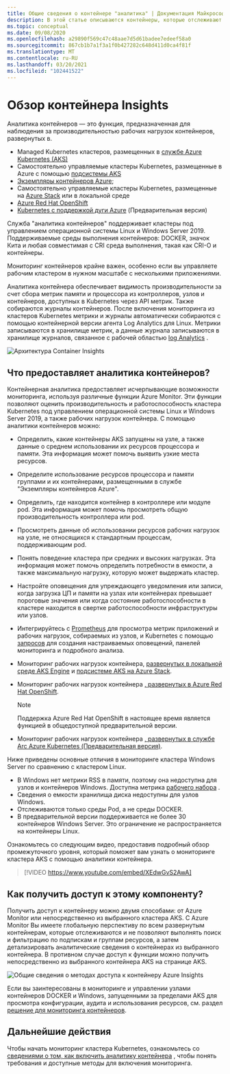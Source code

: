 ```yaml
---
title: Общие сведения о контейнере "аналитика" | Документация Майкрософт
description: В этой статье описываются контейнеры, которые отслеживают решение AKS Container Insights и предоставляемое им значение, отслеживая работоспособность кластеров AKS и экземпляров контейнеров в Azure.
ms.topic: conceptual
ms.date: 09/08/2020
ms.openlocfilehash: a29890f569c47c48aae7d5d61badee7edeef58a0
ms.sourcegitcommit: 867cb1b7a1f3a1f0b427282c648d411d0ca4f81f
ms.translationtype: MT
ms.contentlocale: ru-RU
ms.lasthandoff: 03/20/2021
ms.locfileid: "102441522"
---
```

# <a name="container-insights-overview"></a>Обзор контейнера Insights

Аналитика контейнеров — это функция, предназначенная для наблюдения за производительностью рабочих нагрузок контейнеров, развернутых в.

- Managed Kubernetes кластеров, размещенных в [службе Azure Kubernetes (AKS)](../../aks/intro-kubernetes.md)
- Самостоятельно управляемые кластеры Kubernetes, размещенные в Azure с помощью [подсистемы AKS](https://github.com/Azure/aks-engine)
- [Экземпляры контейнеров Azure](../../container-instances/container-instances-overview.md);
- Самостоятельно управляемые кластеры Kubernetes, размещенные на [Azure Stack](/azure-stack/user/azure-stack-kubernetes-aks-engine-overview) или в локальной среде
- [Azure Red Hat OpenShift](../../openshift/intro-openshift.md)
- [Kubernetes с поддержкой дуги Azure](../../azure-arc/kubernetes/overview.md) (Предварительная версия)

Служба "аналитика контейнеров" поддерживает кластеры под управлением операционной системы Linux и Windows Server 2019. Поддерживаемые среды выполнения контейнеров: DOCKER, значок Кита и любая совместимая с CRI среда выполнения, такая как CRI-O и контейнеры.

Мониторинг контейнеров крайне важен, особенно если вы управляете рабочим кластером в нужном масштабе с несколькими приложениями.

Аналитика контейнера обеспечивает видимость производительности за счет сбора метрик памяти и процессора из контроллеров, узлов и контейнеров, доступных в Kubernetes через API метрик. Также собираются журналы контейнеров.  После включения мониторинга из кластеров Kubernetes метрики и журналы автоматически собираются с помощью контейнерной версии агента Log Analytics для Linux. Метрики записываются в хранилище метрик, а данные журнала записываются в хранилище журналов, связанное с рабочей областью [log Analytics](../logs/log-query-overview.md) .

![Архитектура Container Insights](./media/container-insights-overview/azmon-containers-architecture-01.png)

## <a name="what-does-container-insights-provide"></a>Что предоставляет аналитика контейнеров?

Контейнерная аналитика предоставляет исчерпывающие возможности мониторинга, используя различные функции Azure Monitor. Эти функции позволяют оценить производительность и работоспособность кластера Kubernetes под управлением операционной системы Linux и Windows Server 2019, а также рабочих нагрузок контейнера. С помощью аналитики контейнеров можно:

* Определить, какие контейнеры AKS запущены на узле, а также данные о среднем использовании их ресурсов процессора и памяти. Эта информация может помочь выявить узкие места ресурсов.
* Определите использование ресурсов процессора и памяти группами и их контейнерами, размещенными в службе "Экземпляры контейнеров Azure".
* Определить, где находится контейнер в контроллере или модуле pod. Эта информация может помочь просмотреть общую производительность контроллера или pod.
* Просмотреть данные об использовании ресурсов рабочих нагрузок на узле, не относящихся к стандартным процессам, поддерживающим pod.
* Понять поведение кластера при средних и высоких нагрузках. Эта информация может помочь определить потребности в емкости, а также максимальную нагрузку, которую может выдержать кластер.
* Настройте оповещения для упреждающего уведомления или записи, когда загрузка ЦП и памяти на узлах или контейнерах превышает пороговые значения или когда состояние работоспособности в кластере находится в свертке работоспособности инфраструктуры или узлов.
* Интегрируйтесь с [Prometheus](https://prometheus.io/docs/introduction/overview/) для просмотра метрик приложений и рабочих нагрузок, собираемых из узлов, и Kubernetes с помощью [запросов](container-insights-log-search.md) для создания настраиваемых оповещений, панелей мониторинга и подробного анализа.
* Мониторинг рабочих нагрузок контейнера, [развернутых в локальной среде AKS Engine](https://github.com/Azure/aks-engine) и [подсистеме AKS на Azure Stack](/azure-stack/user/azure-stack-kubernetes-aks-engine-overview).
* Мониторинг рабочих нагрузок контейнера [, развернутых в Azure Red Hat OpenShift](../../openshift/intro-openshift.md).

    >[!NOTE]
    >Поддержка Azure Red Hat OpenShift в настоящее время является функцией в общедоступной предварительной версии.
    >

* Мониторинг рабочих нагрузок контейнера [, развернутых в службе Arc Azure Kubernetes (Предварительная версия)](../../azure-arc/kubernetes/overview.md).

Ниже приведены основные отличия в мониторинге кластера Windows Server по сравнению с кластером Linux.

- В Windows нет метрики RSS в памяти, поэтому она недоступна для узлов и контейнеров Windows. Доступна метрика [рабочего набора](/windows/win32/memory/working-set) .
- Сведения о емкости хранилища диска недоступны для узлов Windows.
- Отслеживаются только среды Pod, а не среды DOCKER.
- В предварительной версии поддерживается не более 30 контейнеров Windows Server. Это ограничение не распространяется на контейнеры Linux.

Ознакомьтесь со следующим видео, предоставив подробный обзор промежуточного уровня, который поможет вам узнать о мониторинге кластера AKS с помощью аналитики контейнера.

> [!VIDEO https://www.youtube.com/embed/XEdwGvS2AwA]

## <a name="how-do-i-access-this-feature"></a>Как получить доступ к этому компоненту?

Получить доступ к контейнеру можно двумя способами: от Azure Monitor или непосредственно из выбранного кластера AKS. С Azure Monitor Вы имеете глобальную перспективу по всем развернутым контейнерам, которые отслеживаются и не позволяют выполнять поиск и фильтрацию по подпискам и группам ресурсов, а затем детализировать аналитические сведения о контейнерах из выбранного контейнера.  В противном случае доступ к функции можно получить непосредственно из выбранного контейнера AKS на странице AKS.

![Общие сведения о методах доступа к контейнеру Azure Insights](./media/container-insights-overview/azmon-containers-experience.png)

Если вы заинтересованы в мониторинге и управлении узлами контейнеров DOCKER и Windows, запущенными за пределами AKS для просмотра конфигурации, аудита и использования ресурсов, см. раздел [решение для мониторинга контейнеров](./containers.md).

## <a name="next-steps"></a>Дальнейшие действия

Чтобы начать мониторинг кластера Kubernetes, ознакомьтесь со [сведениями о том, как включить аналитику контейнера](container-insights-onboard.md) , чтобы понять требования и доступные методы для включения мониторинга.
